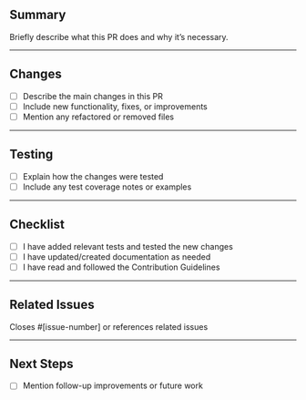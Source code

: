 ## Summary

Briefly describe what this PR does and why it’s necessary.

---

## Changes

- [ ] Describe the main changes in this PR
- [ ] Include new functionality, fixes, or improvements
- [ ] Mention any refactored or removed files

---

## Testing

- [ ] Explain how the changes were tested
- [ ] Include any test coverage notes or examples

---

## Checklist

- [ ] I have added relevant tests and tested the new changes
- [ ] I have updated/created documentation as needed
- [ ] I have read and followed the Contribution Guidelines

---

## Related Issues

Closes #[issue-number] or references related issues

---

## Next Steps

- [ ] Mention follow-up improvements or future work

